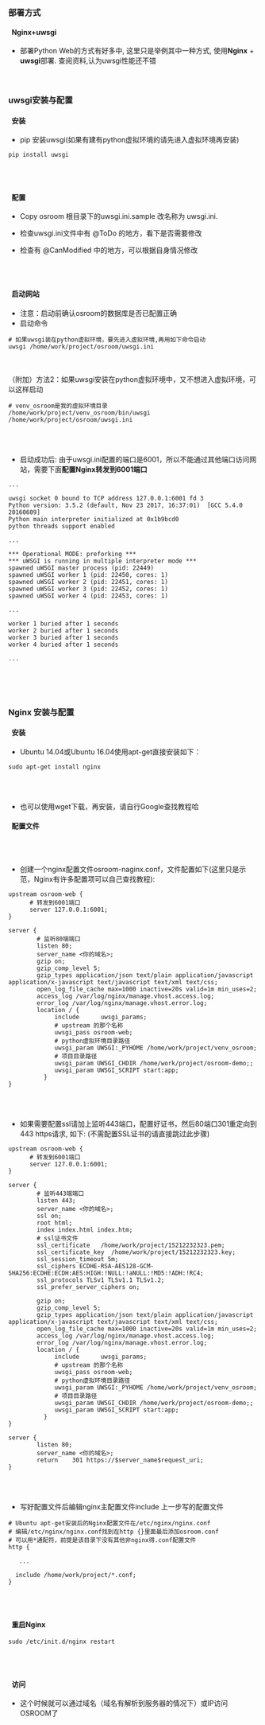 ### 部署方式
#### &nbsp;&nbsp;Nginx+uwsgi
  - 部署Python Web的方式有好多中, 这里只是举例其中一种方式, 使用**Nginx** + **uwsgi**部署.
    查阅资料,认为uwsgi性能还不错
<br/><br/><br/>
### uwsgi安装与配置
#### &nbsp;&nbsp;安装

- pip 安装uwsgi(如果有建有python虚拟环境的请先进入虚拟环境再安装)
```
pip install uwsgi
```
<br/><br/>
#### &nbsp;&nbsp;配置

- Copy osroom 根目录下的uwsgi.ini.sample 改名称为 uwsgi.ini.

- 检查uwsgi.ini文件中有 @ToDo 的地方，看下是否需要修改

- 检查有 @CanModified 中的地方，可以根据自身情况修改

<br/><br/>
#### &nbsp;&nbsp;启动网站

- 注意：启动前确认osroom的数据库是否已配置正确
- 启动命令

```
# 如果uwsgi装在python虚拟环境，要先进入虚拟环境,再用如下命令启动
uwsgi /home/work/project/osroom/uwsgi.ini
```
<br/><br/>
（附加）方法2：如果uwsgi安装在python虚拟环境中，又不想进入虚拟环境，可以这样启动
```
# venv_osroom是我的虚拟环境目录
/home/work/project/venv_osroom/bin/uwsgi /home/work/project/osroom/uwsgi.ini
```

<br/><br/>
- 启动成功后:
由于uwsgi.ini配置的端口是6001，所以不能通过其他端口访问网站，需要下面**配置Nginx转发到6001端口**

```
...

uwsgi socket 0 bound to TCP address 127.0.0.1:6001 fd 3
Python version: 3.5.2 (default, Nov 23 2017, 16:37:01)  [GCC 5.4.0 20160609]
Python main interpreter initialized at 0x1b9bcd0
python threads support enabled

...

*** Operational MODE: preforking ***
*** uWSGI is running in multiple interpreter mode ***
spawned uWSGI master process (pid: 22449)
spawned uWSGI worker 1 (pid: 22450, cores: 1)
spawned uWSGI worker 2 (pid: 22451, cores: 1)
spawned uWSGI worker 3 (pid: 22452, cores: 1)
spawned uWSGI worker 4 (pid: 22453, cores: 1)

...

worker 1 buried after 1 seconds
worker 2 buried after 1 seconds
worker 3 buried after 1 seconds
worker 4 buried after 1 seconds

...
```
<br/><br/><br/>
### Nginx 安装与配置
#### &nbsp;&nbsp;安装
- Ubuntu 14.04或Ubuntu 16.04使用apt-get直接安装如下：

```shell
sudo apt-get install nginx
```
<br/><br/>

- 也可以使用wget下载，再安装，请自行Google查找教程哈

#### &nbsp;&nbsp;配置文件
<br/><br/>

- 创建一个nginx配置文件osroom-naginx.conf，文件配置如下(这里只是示范，Nginx有许多配置项可以自己查找教程):

```
upstream osroom-web {
      # 转发到6001端口
      server 127.0.0.1:6001;
}

server {
        # 监听80端端口
        listen 80;
        server_name <你的域名>;
        gzip on;
        gzip_comp_level 5;
        gzip_types application/json text/plain application/javascript application/x-javascript text/javascript text/xml text/css;
        open_log_file_cache max=1000 inactive=20s valid=1m min_uses=2;
        access_log /var/log/nginx/manage.vhost.access.log;
        error_log /var/log/nginx/manage.vhost.error.log;
        location / {
             include      uwsgi_params;
             # upstream 的那个名称
             uwsgi_pass osroom-web;
             # python虚拟环境目录路径 
             uwsgi_param UWSGI:_PYHOME /home/work/project/venv_osroom;
             # 项目目录路径 
             uwsgi_param UWSGI_CHDIR /home/work/project/osroom-demo;;
             uwsgi_param UWSGI_SCRIPT start:app;
          }
}

```
<br/><br/>

- 如果需要配置ssl请加上监听443端口，配置好证书，然后80端口301重定向到443 https请求, 如下:
(不需配置SSL证书的请直接跳过此步骤)

```
upstream osroom-web {
      # 转发到6001端口
      server 127.0.0.1:6001;
}

server {
        # 监听443端端口
        listen 443;
        server_name <你的域名>;
        ssl on;
        root html;
        index index.html index.htm;
        # ssl证书文件
        ssl_certificate   /home/work/project/15212232323.pem;
        ssl_certificate_key  /home/work/project/15212232323.key;
        ssl_session_timeout 5m;
        ssl_ciphers ECDHE-RSA-AES128-GCM-SHA256:ECDHE:ECDH:AES:HIGH:!NULL:!aNULL:!MD5:!ADH:!RC4;
        ssl_protocols TLSv1 TLSv1.1 TLSv1.2;
        ssl_prefer_server_ciphers on;
          
        gzip on;
        gzip_comp_level 5;
        gzip_types application/json text/plain application/javascript application/x-javascript text/javascript text/xml text/css;
        open_log_file_cache max=1000 inactive=20s valid=1m min_uses=2;
        access_log /var/log/nginx/manage.vhost.access.log;
        error_log /var/log/nginx/manage.vhost.error.log;
        location / {
             include      uwsgi_params;
             # upstream 的那个名称
             uwsgi_pass osroom-web;
             # python虚拟环境目录路径 
             uwsgi_param UWSGI:_PYHOME /home/work/project/venv_osroom;
             # 项目目录路径 
             uwsgi_param UWSGI_CHDIR /home/work/project/osroom-demo;;
             uwsgi_param UWSGI_SCRIPT start:app;
          }
}

server {
        listen 80;
        server_name <你的域名>;
        return    301 https://$server_name$request_uri;
}
```
<br/><br/>

- 写好配置文件后编辑nginx主配置文件include 上一步写的配置文件

```
# Ubuntu apt-get安装后的Nginx配置文件在/etc/nginx/nginx.conf
# 编辑/etc/nginx/nginx.conf找到在http {}里面最后添加osroom.conf 
# 可以用*通配符，前提是该目录下没有其他非nginx得.conf配置文件
http {

   ...
   
  include /home/work/project/*.conf;
}

```
<br/><br/>
#### &nbsp;&nbsp;重启Nginx

```
sudo /etc/init.d/nginx restart
```
<br/><br/>
#### &nbsp;&nbsp;访问
- 这个时候就可以通过域名（域名有解析到服务器的情况下）或IP访问OSROOM了
